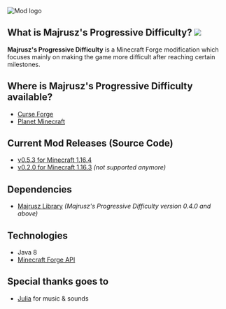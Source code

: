 ![Mod logo](https://github.com/Majrusz/MajruszsProgressiveDifficultyMod/blob/1.16.4/logo.png?raw=true)

## What is Majrusz's Progressive Difficulty? [![](http://cf.way2muchnoise.eu/full_majruszs-progressive-difficulty_downloads.svg)](https://www.curseforge.com/minecraft/mc-mods/majruszs-progressive-difficulty)
**Majrusz's Progressive Difficulty** is a Minecraft Forge modification which focuses
mainly on making the game more difficult after reaching certain milestones.

## Where is Majrusz's Progressive Difficulty available?
- [Curse Forge](https://www.curseforge.com/minecraft/mc-mods/majruszs-progressive-difficulty)
- [Planet Minecraft](https://www.planetminecraft.com/mod/majrusz-s-progressive-difficulty/)

## Current Mod Releases (Source Code)
- [v0.5.3 for Minecraft 1.16.4](https://github.com/Majrusz/MajruszsProgressiveDifficultyMod/tree/1.16.4/)
- [v0.2.0 for Minecraft 1.16.3](https://github.com/Majrusz/MajruszsProgressiveDifficultyMod/blob/main/MajruszsDifficulty1-16-3) *(not supported anymore)*

## Dependencies
- [Majrusz Library](https://github.com/Majrusz/MajruszLibrary/tree/1.16.4) *(Majrusz's Progressive Difficulty version 0.4.0 and above)*

## Technologies
- Java 8
- [Minecraft Forge API](https://github.com/MinecraftForge/MinecraftForge)

## Special thanks goes to
- [Julia](https://www.instagram.com/musiqeorn/) for music & sounds
